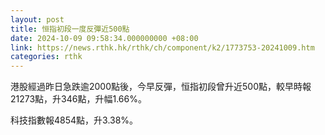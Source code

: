 ```yaml
---
layout: post
title: 恒指初段一度反彈近500點
date: 2024-10-09 09:58:34.000000000 +08:00
link: https://news.rthk.hk/rthk/ch/component/k2/1773753-20241009.htm
categories: rthk
---
```


港股經過昨日急跌逾2000點後，今早反彈，恒指初段曾升近500點，較早時報21273點，升346點，升幅1.66%。

科技指數報4854點，升3.38%。
